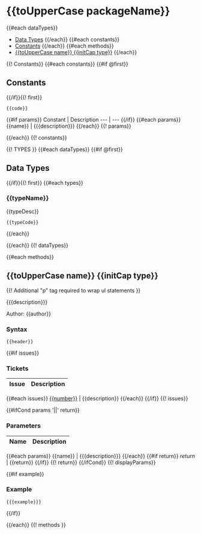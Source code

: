 # {{toUpperCase packageName}}

{{#each dataTypes}}
- [Data Types](#dataTypes)
{{/each}}
{{#each constants}}
- [Constants](#constants)
{{/each}}
{{#each methods}}
- [{{toUpperCase name}} {{initCap type}}](#{{name}})
{{/each}}

{{! Constants}}
{{#each constants}}
{{#if @first}}
## Constants
{{/if}}{{! first}}

```plsql
{{code}}
```

{{#if params}}
Constant | Description
--- | ---
{{/if}}
{{#each params}}
{{name}} | {{{description}}}
{{/each}} {{! params}}

{{/each}} {{! constants}}

{{! TYPES }}
{{#each dataTypes}}
{{#if @first}}
## Data Types
{{/if}}{{! first}}
{{#each types}}
### {{typeName}}
{{typeDesc}}
```plsql
{{typeCode}}
```
{{/each}}

{{/each}} {{! dataTypes}}


{{#each methods}}
## <a name="{{name}}"></a>{{toUpperCase name}} {{initCap type}}


{{! Additional "p" tag required to wrap ul statements }}
<p>
{{{description}}}
</p>
Author: {{author}}

### Syntax
```plsql
{{header}}
```

{{#if issues}}
### Tickets
Issue | Description
--- | ---
{{#each issues}}
[{{number}}](/issues/{{number}}) | {{description}}
{{/each}}
{{/if}} {{! issues}}


{{#ifCond params '||' return}}
### Parameters
Name | Description
--- | ---
{{#each params}}
{{name}} | {{{description}}}
{{/each}}
{{#if return}}
*return* | {{return}}
{{/if}} {{! return}}
{{/ifCond}} {{! displayParams}}


{{#if example}}
### Example
```plsql
{{{example}}}
```
{{/if}}




{{/each}} {{! methods }}
